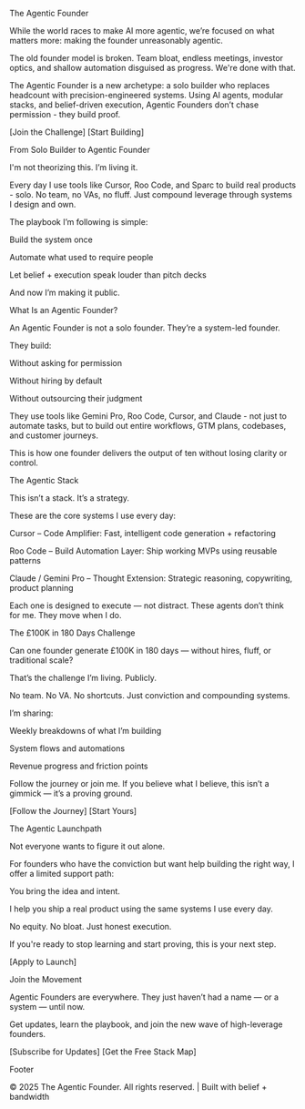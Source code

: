 The Agentic Founder

While the world races to make AI more agentic, we’re focused on what matters more: making the founder unreasonably agentic.

The old founder model is broken. Team bloat, endless meetings, investor optics, and shallow automation disguised as progress. We're done with that.

The Agentic Founder is a new archetype: a solo builder who replaces headcount with precision-engineered systems. Using AI agents, modular stacks, and belief-driven execution, Agentic Founders don’t chase permission - they build proof.

[Join the Challenge] [Start Building]

From Solo Builder to Agentic Founder

I'm not theorizing this. I’m living it.

Every day I use tools like Cursor, Roo Code, and Sparc to build real products - solo. No team, no VAs, no fluff. Just compound leverage through systems I design and own.

The playbook I’m following is simple:

Build the system once

Automate what used to require people

Let belief + execution speak louder than pitch decks

And now I’m making it public.

What Is an Agentic Founder?

An Agentic Founder is not a solo founder. They’re a system-led founder.

They build:

Without asking for permission

Without hiring by default

Without outsourcing their judgment

They use tools like Gemini Pro, Roo Code, Cursor, and Claude - not just to automate tasks, but to build out entire workflows, GTM plans, codebases, and customer journeys.

This is how one founder delivers the output of ten  without losing clarity or control.

The Agentic Stack

This isn’t a stack. It’s a strategy.

These are the core systems I use every day:

Cursor – Code Amplifier: Fast, intelligent code generation + refactoring

Roo Code – Build Automation Layer: Ship working MVPs using reusable patterns

Claude / Gemini Pro – Thought Extension: Strategic reasoning, copywriting, product planning



Each one is designed to execute — not distract. These agents don’t think for me. They move when I do.

The £100K in 180 Days Challenge

Can one founder generate £100K in 180 days — without hires, fluff, or traditional scale?

That’s the challenge I’m living. Publicly.

No team. No VA. No shortcuts.
Just conviction and compounding systems.

I’m sharing:

Weekly breakdowns of what I’m building

System flows and automations

Revenue progress and friction points

Follow the journey or join me. If you believe what I believe, this isn’t a gimmick — it’s a proving ground.

[Follow the Journey] [Start Yours]



The Agentic Launchpath

Not everyone wants to figure it out alone.

For founders who have the conviction but want help building the right way, I offer a limited support path:

You bring the idea and intent.

I help you ship a real product using the same systems I use every day.

No equity. No bloat. Just honest execution.

If you're ready to stop learning and start proving, this is your next step.

[Apply to Launch]

Join the Movement

Agentic Founders are everywhere. They just haven’t had a name — or a system — until now.

Get updates, learn the playbook, and join the new wave of high-leverage founders.

[Subscribe for Updates] [Get the Free Stack Map]

Footer

© 2025 The Agentic Founder. All rights reserved. | Built with belief + bandwidth


